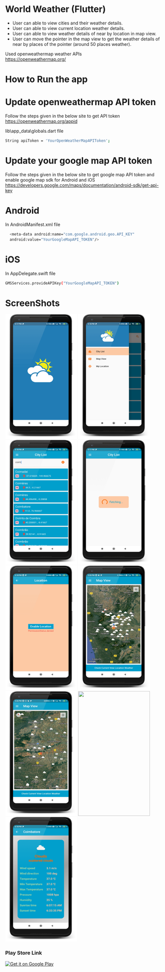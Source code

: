 # World Weather (Flutter)
  
- User can able to view cities and their weather details. 
- User can able to view current location weather details.
- User can able to view weather details of near by location in map view.
- User can move the pointer in the map view to get the weather details of near by places of the pointer (around 50 places weather).


Used openweathermap weather APIs  
https://openweathermap.org/ 

# How to Run the app

# Update openweathermap API token  
Follow the steps given in the below site to get API token 
https://openweathermap.org/appid

lib\app_data\globals.dart file 

```sh
String apiToken = 'YourOpenWeatherMapAPIToken';
```

# Update your google map API token 

Follow the steps given in the below site to get google map API token and enable google map sdk for Android and iOS 
https://developers.google.com/maps/documentation/android-sdk/get-api-key

# Android 
In AndroidManifest.xml file 

```sh
  <meta-data android:name="com.google.android.geo.API_KEY"
  android:value="YourGoogleMapAPI_TOKEN"/>
```
# iOS
In AppDelegate.swift file

```sh
GMSServices.provideAPIKey("YourGoogleMapAPI_TOKEN")
```  



# ScreenShots

<img src="weather_application/screenshots/splash_framed.png" width="230" height="400"/>  <img src="weather_application/screenshots/side_menu_framed.png" width="230" height="400"/> <img src="weather_application/screenshots/citylist_framed.png" width="230" height="400"/> <img src="weather_application/screenshots/loading_framed.png" width="230" height="400"/> <img src="weather_application/screenshots/location_permission_framed.png" width="230" height="400"/> <img src="weather_application/screenshots/near_by_locations_weather_framed.jpg" width="230" height="400"/> <img src="weather_application/screenshots/near_by_locations_weather_2_framed.jpg" width="230" height="400"/> <img src="weather_application/screenshots/bottom_dialog_framed.png" width="230" height="400"/> <img src="weather_application/screenshots/city_weather_framed.png" width="230" height="400"/>


### Play Store Link

<a href='https://play.google.com/store/apps/details?id=com.app.weather_application&pcampaignid=pcampaignidMKT-Other-global-all-co-prtnr-py-PartBadge-Mar2515-1' target="_blank">
 <img alt='Get it on Google Play' src='https://play.google.com/intl/en_us/badges/static/images/badges/en_badge_web_generic.png' width="300" height="125"/>
</a>  
  
